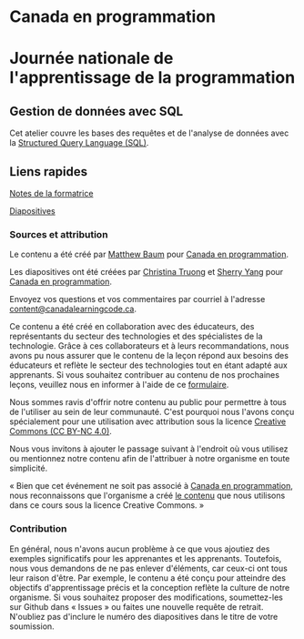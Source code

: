 # Canada en programmation

# Journée nationale de l'apprentissage de la programmation
## Gestion de données avec SQL

Cet atelier couvre les bases des requêtes et de l'analyse de données avec la [Structured Query Language (SQL)](https://fr.wikipedia.org/wiki/Structured_Query_Language).

## Liens rapides

[Notes de la formatrice](https://docs.google.com/document/d/15DzSmrUhSoOgIyCbVnSsQEOwIaa06lhkNS71HUd5cjk/edit?usp=sharing)

[Diapositives](https://ladieslearningcode.github.io/llc-sql-fr/slides_abridged.html)


### Sources et attribution

Le contenu a été créé par [Matthew Baum](https://ca.linkedin.com/in/matt-baum) pour [Canada en programmation](https://www.canadalearningcode.ca/).

Les diapositives ont été créées par [Christina Truong](http://christinatruong.com/) et [Sherry Yang](https://www.linkedin.com/in/sherrylwyang/) pour [Canada en programmation](https://www.canadalearningcode.ca/).

Envoyez vos questions et vos commentaires par courriel à l'adresse [content@canadalearningcode.ca](mailto:content@canadalearningcode.ca).

Ce contenu a été créé en collaboration avec des éducateurs, des représentants du secteur des technologies et des spécialistes de la technologie. Grâce à ces collaborateurs et à leurs recommandations, nous avons pu nous assurer que le contenu de la leçon répond aux besoins des éducateurs et reflète le secteur des technologies tout en étant adapté aux apprenants. Si vous souhaitez contribuer au contenu de nos prochaines leçons, veuillez nous en informer à l'aide de ce [formulaire](https://docs.google.com/forms/d/e/1FAIpQLSfJ8NSMKVAmzpdn3EAymxCbDDz3XZPxyDdmtQ87GECuvXzzDQ/viewform).

Nous sommes ravis d'offrir notre contenu au public pour permettre à tous de l'utiliser au sein de leur communauté. C'est pourquoi nous l'avons conçu spécialement pour une utilisation avec attribution sous la licence [Creative Commons (CC BY-NC 4.0)](https://creativecommons.org/licenses/by-nc/4.0/deed.fr).

Nous vous invitons à ajouter le passage suivant à l'endroit où vous utilisez ou mentionnez notre contenu afin de l'attribuer à notre organisme en toute simplicité.

« Bien que cet événement ne soit pas associé à [Canada en programmation](http://canadalearningcode.ca/fr), nous reconnaissons que l'organisme a créé [le contenu](https://github.com/ladieslearningcode) que nous utilisons dans ce cours sous la licence Creative Commons. »


### Contribution

En général, nous n'avons aucun problème à ce que vous ajoutiez des exemples significatifs pour les apprenantes et les apprenants. Toutefois, nous vous demandons de ne pas enlever d'éléments, car ceux-ci ont tous leur raison d'être. Par exemple, le contenu a été conçu pour atteindre des objectifs d'apprentissage précis et la conception reflète la culture de notre organisme. Si vous souhaitez proposer des modifications, soumettez-les sur Github dans « Issues » ou faites une nouvelle requête de retrait. N'oubliez pas d'inclure le numéro des diapositives dans le titre de votre soumission.

